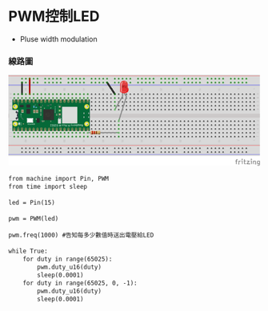 # PWM控制LED
- Pluse width modulation

### 線路圖

![](./images/pic1.png)

```
from machine import Pin, PWM
from time import sleep

led = Pin(15)

pwm = PWM(led)

pwm.freq(1000) #告知每多少數值時送出電壓給LED

while True:
    for duty in range(65025):
        pwm.duty_u16(duty)
        sleep(0.0001)
    for duty in range(65025, 0, -1):
        pwm.duty_u16(duty)
        sleep(0.0001)
```
